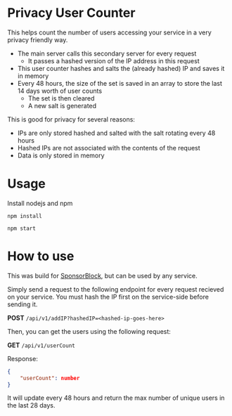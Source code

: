 # Privacy User Counter

This helps count the number of users accessing your service in a very privacy friendly way.

- The main server calls this secondary server for every request
    - It passes a hashed version of the IP address in this request
- This user counter hashes and salts the (already hashed) IP and saves it in memory
- Every 48 hours, the size of the set is saved in an array to store the last 14 days worth of user counts
    - The set is then cleared
    - A new salt is generated

This is good for privacy for several reasons:

- IPs are only stored hashed and salted with the salt rotating every 48 hours
- Hashed IPs are not associated with the contents of the request
- Data is only stored in memory

# Usage

Install nodejs and npm

`npm install`

`npm start`

# How to use

This was build for [SponsorBlock](https://github.com/ajayyy/SponsorBlockServer), but can be used by any service.

Simply send a request to the following endpoint for every request recieved on your service. You must hash the IP first on the service-side before sending it.

**POST** `/api/v1/addIP?hashedIP=<hashed-ip-goes-here>`

Then, you can get the users using the following request:

**GET** `/api/v1/userCount`

Response:

```json
{
    "userCount": number
}
```

It will update every 48 hours and return the max number of unique users in the last 28 days.
